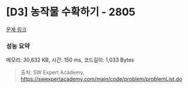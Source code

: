# [D3] 농작물 수확하기 - 2805 

[문제 링크](https://swexpertacademy.com/main/code/problem/problemDetail.do?contestProbId=AV7GLXqKAWYDFAXB) 

### 성능 요약

메모리: 30,632 KB, 시간: 150 ms, 코드길이: 1,033 Bytes



> 출처: SW Expert Academy, https://swexpertacademy.com/main/code/problem/problemList.do